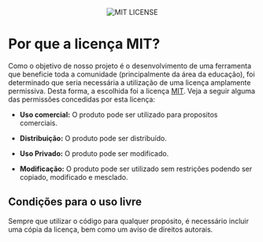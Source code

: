 
<p align="center">
  <img src="https://miro.medium.com/max/886/1*C87EjxGeMPrkTuVRVWVg4w.png" alt="MIT LICENSE" />
</p>

# Por que a licença MIT?

Como o objetivo de nosso projeto é o desenvolvimento de uma ferramenta que beneficie toda a comunidade (principalmente da área da educação), foi determinado que seria necessária a utilização de uma licença amplamente permissiva. Desta forma, a escolhida foi a licença [MIT](https://choosealicense.com/licenses/mit/). Veja a seguir alguma das permissões concedidas por esta licença:

 * **Uso comercial:** O produto pode ser utilizado para propositos comerciais.
 
 * **Distribuição:** O produto pode ser distribuído.
 
 * **Uso Privado:** O produto pode ser modificado.

 * **Modificação:**  O produto pode ser utilizado sem restrições podendo ser copiado, modificado e mesclado.


## Condições para o uso livre

Sempre que utilizar o código para qualquer propósito, é necessário incluir uma cópia da licença, bem como um aviso de direitos autorais.


